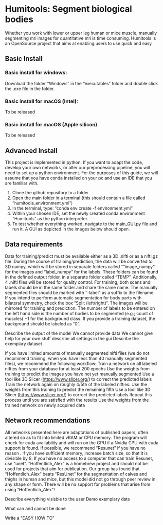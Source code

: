 # Humitools: Segment biological bodies

Whether you work with lower or upper leg human or mice muscle, manually segmenting mri images for quantitative mri is time consuming. 
Humitools is an OpenSource project that aims at enabling users to use quick and easy 

## Basic Install

### Basic install for windows: 
Download the folder “Windows” in the “executables” folder and double click the .exe file in the folder. 
### Basic install for macOS (Intel):
To be released
### Basic install for macOS (Apple silicon)
To be released

## Advanced Install 

This project is implemented in python. If you want to adapt the code, develop your own networks, or alter our preprocessing pipeline, you will need to set up a python environment. For the purposes of this guide, we will assume that you have conda installed on your pc and use an IDE that you are familiar with.

1. Clone the github repository to a folder
2. Open the main folder in a terminal (this should contain a file called “humitools_environment.yml”)
3. In the terminal, type: “conda env create -f environment.yml”
4. Within your chosen IDE, set the newly created conda environment “Humitools” as the python interpreter. 
5. To test whether everything worked, navigate to the main_GUI.py file and run it. A GUI as depicted in the images below should open.


 

## Data requirements

Data for training/predict must be available either as a 3D .nifti or as a nifti.gz file. During the course of training/prediction, the data will be converted to 3D numpy, which will be stored in separate folders called “”image_numpy” for the images and “label_numpy” for the labels. These folders can be found in the defined output folder, in a separate folder called “TEMP”. Additionally, 4 .nifti files will be stored for quality control.
For training, both scans and labels should be in the same folder and share the same name. The manually segmented files should be marked with “-label” as a suffix to the filename. If you intend to perform automatic segmentation for body parts with bilateral symmetry, check the box “Split (left/right)”. The images will be mirrored for training and prediction. The number of labels to be entered on the left hand side is the number of bodies to be segmented (e.g.; count of muscles) +1 for the background class. If you provide a training dataset, the background should be labeled as “0”. 

Describe the output of the model
We cannot provide data
We cannot give help for your own stuff
describe all settings in the gui
Describe the exemplary dataset



If you have limited amounts of manually segmented nifti files (we do not recommend training, when you have less than 40 manually segmented files), we recommend the following workflow:
Train a network on all labeled nifties from your database for at least 200 epochs
Use the weights from training to predict the images you have not yet manually segmented
Use a tool like 3D Slicer (https://www.slicer.org/) to correct the predicted labels
Train the network again on roughly 4/5th of the labeled nifties. 
Use the weights from this training to predict the remaining fifth
Use a tool like 3D Slicer (https://www.slicer.org/) to correct the predicted labels
Repeat this process until you are satisfied with the results
Use the weights from the trained network on newly acquired data



## Network recommendations

All networks presented here are adaptations of published papers, often altered so as to fit into limited vRAM or CPU memory. The program will check for cuda availability and will run on the GPU if a Nvidia GPU with cuda support is found.
If possible, we recommend “Resunet” if you have no reason . If you have sufficient memory, increase batch size, so that it is divisible by 8. If you have no access to a computer that can train Resunet, use “unet”. 
“Hoffentlich_Alex” is a homebrew project and should not be used for projects that aim for publication. Our group has found that “Hoffentlich_Alex” beats “ResUnet” for the segmentation of calves and thighs in human and mice, but this model did not go through peer review in any shape or form. 
There will be no support for problems that arise from using “Hoffentlich_Alex”!

Describe everything visisble to the user
Demo exemplary data



What can and cannot be done

Write a "EASY HOW TO"
